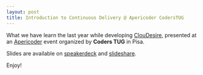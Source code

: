 ```yaml
---
layout: post
title: Introduction to Continuous Delivery @ Apericoder CodersTUG
---
```

What we have learn the last year while developing [ClouDesire](http://cloudesire.com), presented at an [Apericoder](http://www.eventbrite.it/e/biglietti-continuous-delivery-apericoder-10368942787) event organized by **Coders TUG** in Pisa.

Slides are available on [speakerdeck](https://speakerdeck.com/gionn/introduction-to-continuous-delivery-apericoder-coderstug) and [slideshare](http://www.slideshare.net/gionn2/introduction-to-continuous-delivery-30972733
).

Enjoy!

<script async class="speakerdeck-embed" data-id="1cea149072de0131251d3a6fa470e7f6" data-ratio="1.77777777777778" src="//speakerdeck.com/assets/embed.js"></script>

